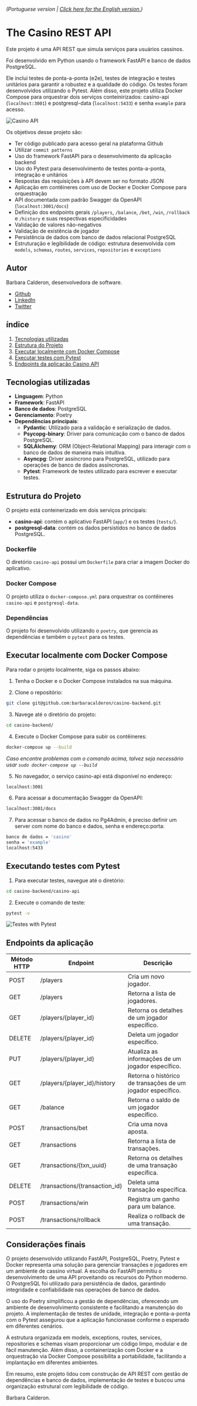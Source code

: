 _(Portuguese version | [Click here for the English version.](https://github.com/barbaracalderon/casino-backend/blob/main/README-en.md))_

# The Casino REST API

Este projeto é uma API REST que simula serviços para usuários cassinos. 

Foi desenvolvido em Python usando o framework FastAPI e banco de dados PostgreSQL. 

Ele inclui testes de ponta-a-ponta (e2e), testes de integração e testes unitários para garantir a robustez e a qualidade do código. Os testes foram desenvolvidos utilizando o Pytest. Além disso, este projeto utiliza Docker Compose para orquestrar dois serviços conteinirizados: casino-api (`localhost:3001`) e postgresql-data (`localhost:5433`) e senha `example` para acesso.

![Casino API](casino-api.png)

Os objetivos desse projeto são:

- Ter código publicado para acesso geral na plataforma Github
- Utilizar `commit patterns`
- Uso do framework FastAPI para o desenvolvimento da aplicação backend
- Uso do Pytest para desenvolvimento de testes ponta-a-ponta, integração e unitários
- Respostas das requisições à API devem ser no formato JSON
- Aplicação em contêineres com uso de Docker e Docker Compose para orquestração
- API documentada com padrão Swagger da OpenAPI (`localhost:3001/docs`)
- Definição dos endpoints gerais `/players`, `/balance`, `/bet`, `/win`, `/rollback` e `/history` e suas respectivas especificidades
- Validação de valores não-negativos
- Validação de existência de jogador
- Persistência de dados com banco de dados relacional PostgreSQL
- Estruturação e legibilidade de código: estrutura desenvolvida com `models`, `schemas`, `routes`, `services`, `repositories` e `exceptions`

## Autor
Barbara Calderon, desenvolvedora de software.

- [Github](https://www.github.com/barbaracalderon)
- [LinkedIn](https://www.linkedin.com/in/barbaracalderondev)
- [Twitter](https://www.x.com/bederoni)

## índice
1. [Tecnologias utilizadas](#tecnologias-utilizadas)
2. [Estrutura do Projeto](#estrutura-do-projeto)
3. [Executar localmente com Docker Compose](#executando-localmente-com-docker-compose)
4. [Executar testes com Pytest](#executando-testes-com-pytest)
5. [Endpoints da aplicação Casino API](#endpoints-da-aplicação-casino-api)


## Tecnologias utilizadas

- **Linguagem**: Python
- **Framework**: FastAPI
- **Banco de dados**: PostgreSQL
- **Gerenciamento**: Poetry
- **Dependências principais**:
    - **Pydantic**: Utilizado para a validação e serialização de dados.
    - **Psycopg-binary**: Driver para comunicação com o banco de dados PostgreSQL.
    - **SQLAlchemy**: ORM (Object-Relational Mapping) para interagir com o banco de dados de maneira mais intuitiva.
    - **Asyncpg**: Driver assíncrono para PostgreSQL, utilizado para operações de banco de dados assíncronas.
    - **Pytest**: Framework de testes utilizado para escrever e executar testes.

## Estrutura do Projeto

O projeto está conteinerizado em dois serviços principais:
- **casino-api**: contém o aplicativo FastAPI (`app/`) e os testes (`tests/`).
- **postgresql-data**: contém os dados persistidos no banco de dados PostgreSQL.

### Dockerfile
O diretório `casino-api` possui um `Dockerfile` para criar a imagem Docker do aplicativo.

### Docker Compose
O projeto utiliza o `docker-compose.yml` para orquestrar os contêineres `casino-api` e `postgresql-data`.

### Dependências
O projeto foi desenvolvido utilizando o `poetry`, que gerencia as dependências e também o `pytest` para os testes.

## Executar localmente com Docker Compose

Para rodar o projeto localmente, siga os passos abaixo:

1. Tenha o Docker e o Docker Compose instalados na sua máquina.

2. Clone o repositório:

```bash
git clone git@github.com:barbaracalderon/casino-backend.git
```

3. Navege até o diretório do projeto:

```bash
cd casino-backend/
```

4. Execute o Docker Compose para subir os contêineres:

```bash
docker-compose up --build
```

_Caso encontre problemas com o comando acima, talvez seja necessário usar `sudo docker-compose up --build`_

5. No navegador, o serviço casino-api está disponível no endereço:

```bash
localhost:3001
```

6. Para acessar a documentação Swagger da OpenAPI:

```bash
localhost:3001/docs
```

7. Para acessar o banco de dados no Pg4Admin, é preciso definir um server com nome do banco e dados, senha e endereço:porta:

```bash
banco de dados = 'casino'
senha = 'example'
localhost:5433
```

## Executando testes com Pytest

1. Para executar testes, navegue até o diretório:

```bash
cd casino-backend/casino-api
```

2. Execute o comando de teste:

```bash
pytest -v
```

![Testes with Pytest](tests.png)


## Endpoints da aplicação


| Método HTTP | Endpoint                    | Descrição                                                    |
|-------------|-----------------------------|--------------------------------------------------------------|
| POST        | /players                    | Cria um novo jogador.                                        |
| GET         | /players                    | Retorna a lista de jogadores.                                |
| GET         | /players/{player_id}        | Retorna os detalhes de um jogador específico.                |
| DELETE      | /players/{player_id}        | Deleta um jogador específico.                                |
| PUT         | /players/{player_id}        | Atualiza as informações de um jogador específico.            |
| GET         | /players/{player_id}/history | Retorna o histórico de transações de um jogador específico. |
| GET         | /balance                    | Retorna o saldo de um jogador específico.                    |
| POST        | /transactions/bet           | Cria uma nova aposta.                                        |
| GET         | /transactions               | Retorna a lista de transações.                               |
| GET         | /transactions/{txn_uuid}    | Retorna os detalhes de uma transação específica.             |
| DELETE      | /transactions/{transaction_id} | Deleta uma transação específica.                          |
| POST        | /transactions/win           | Registra um ganho para um balance.                           |
| POST        | /transactions/rollback      | Realiza o rollback de uma transação.                         |


## Considerações finais

O projeto desenvolvido utilizando FastAPI, PostgreSQL, Poetry, Pytest e Docker representa uma solução para gerenciar transações e jogadores em um ambiente de cassino virtual. A escolha do FastAPI permitiu o desenvolvimento de uma API proveitando os recursos do Python moderno. O PostgreSQL foi utilizado para persistência de dados, garantindo integridade e confiabilidade nas operações de banco de dados.

O uso do Poetry simplificou a gestão de dependências, oferecendo um ambiente de desenvolvimento consistente e facilitando a manutenção do projeto. A implementação de testes de unidade, integração e ponta-a-ponta com o Pytest assegurou que a aplicação funcionasse conforme o esperado em diferentes cenários.

A estrutura organizada em models, exceptions, routes, services, repositories e schemas visam proporcionar um código limpo, modular e de fácil manutenção. Além disso, a containerização com Docker e a orquestração via Docker Compose possibilita a portabilidade, facilitando a implantação em diferentes ambientes.

Em resumo, este projeto lidou com construção de API REST com gestão de dependências e banco de dados, implementação de testes e buscou uma organização estrutural com legibilidade de código.

Barbara Calderon.